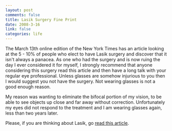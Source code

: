 ```yaml
--- 
layout: post
comments: false
title: Lasik Surgery Fine Print
date: 2008-3-16
link: false
categories: life
---
```

The March 13th online edition of the New York Times has an article looking at the 5 - 10% of people who elect to have Lasik surgery and discover that it isn't always a panacea.  As one who had the surgery and is now ruing the day I ever considered it for myself, I strongly recommend that anyone considering this surgery read this article and then have a long talk with your regular eye professional.  Unless glasses are somehow injurious to you then I would suggest you not have the surgery.  Not wearing glasses is not a good enough reason.

My reason was wanting to eliminate the bifocal portion of my vision, to be able to see objects up close and far away without correction.  Unfortunately my eyes did not respond to the treatment and I am wearing glasses again, less than two years later.

Please, if you are thinking about Lasik, go <a href="http://www.nytimes.com/2008/03/13/fashion/13SKIN.html?pagewanted=1&amp;ei=5070&amp;en=4656a9e8333fdb16&amp;ex=1206072000&amp;emc=eta1" title="Lasik Surgery: When the Fine Print Applies to You">read this article</a>.

